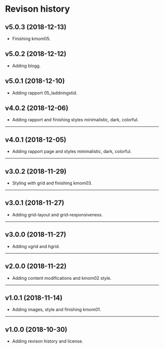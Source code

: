 Revison history
=====================

v5.0.3 (2018-12-13)
-----------------------
* Finishing kmom05.


v5.0.2 (2018-12-12)
-----------------------
* Adding blogg.


v5.0.1 (2018-12-10)
-----------------------
* Adding rapport 05_laddningstid.


v4.0.2 (2018-12-06)
-----------------------
* Adding rapport and finishing styles minimalistic, dark, colorful.


----------------------
v4.0.1 (2018-12-05)
-----------------------
* Adding rapport page and styles minimalistic, dark, colorful.


----------------------
v3.0.2 (2018-11-29)
-----------------------
* Styling with grid and finishing kmom03.


----------------------
v3.0.1 (2018-11-27)
-----------------------
* Adding grid-layout and grid-responsiveness.


----------------------
v3.0.0 (2018-11-27)
-----------------------
* Adding vgrid and hgrid.


----------------------
v2.0.0 (2018-11-22)
-----------------------
* Adding content modifications and kmom02 style.


----------------------
v1.0.1 (2018-11-14)
-----------------------
* Adding images, style and finishing kmom01.


----------------------
v1.0.0 (2018-10-30)
-----------------------
* Adding revison history and license.
